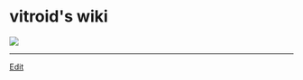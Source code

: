 # vitroid's wiki

![](https://live.staticflickr.com/7917/46611114124_54653d669c_k_d.jpg)



----
[Edit](https://github.com/vitroid/vitroid.github.io/edit/master/MD/index.md)
